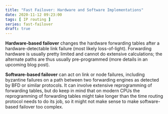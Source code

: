 ```yaml
---
title: "Fast Failover: Hardware and Software Implementations"
date: 2020-11-12 09:23:00
tags: [ IP routing ]
series: fast-failover
draft: true
---
```

**Hardware-based failover** changes the hardware forwarding tables after a hardware-detectable link failure (most likely loss-of-light). Forwarding hardware is usually pretty limited and cannot do extensive calculations; the alternate paths are thus usually pre-programmed (more details in an upcoming blog post).

**Software-based failover** can act on link or node failures, including byzantine failures on a path between two forwarding engines as detected by BFD or similar protocols. It can involve extensive reprogramming of forwarding tables, but do keep in mind that on modern CPUs the reprogramming of forwarding tables might take longer than the time routing protocol needs to do its job, so it might not make sense to make software-based failover too complex.
